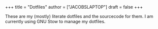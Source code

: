 +++
title = "Dotfiles"
author = ["JACOBSLAPTOP"]
draft = false
+++

These are my (mostly) literate dotfiles and the sourcecode for them. I am currently using GNU Stow to manage my dotfiles.